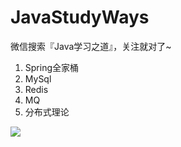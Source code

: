 # JavaStudyWays

微信搜索『Java学习之道』，关注就对了~  

1. Spring全家桶
2. MySql
3. Redis
4. MQ
5. 分布式理论



![](image/qrcode.jpg)
